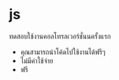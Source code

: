 # js
ทดสอบใช้งานคอลโทรลเวอร์ชั่นนครั้งแรก

* คุณสามารถนำโค้ดไปใช้งานได้ฟรีๆ
* ไม่มีค่าใช้จ่าย
* ฟรี
